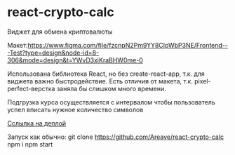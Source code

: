 # react-crypto-calc

Виджет для обмена криптовалюты

Макет:https://www.figma.com/file/fzcnpN2Pm9YY8CIpWbP3NE/Frontend---Test?type=design&node-id=8-306&mode=design&t=YWvD3xiKraBHW0me-0

Использована библиотека React, но без create-react-app, т.к. для виджета важно быстродействие.
Есть отличия от макета, т.к. pixel-perfect-верстка заняла бы слишком много времени.

Подгрузка курса осуществляется с интервалом чтобы пользователь успел вписать нужное количество символов

[Сслылка на деплой](https://react-crypto-calc.vercel.app)

Запуск как обычно:
git clone https://github.com/Areave/react-crypto-calc
npm i
npm start
